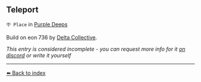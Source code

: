 ## Teleport

`🪧 Place` in [Purple Deeps](../refs/purple_deeps.md)

Build on eon 736 by [Delta Collective](../refs/delta_collective.md).

_This entry is considered incomplete - you can request more info for it [on discord](<https://discord.com/channels/562910943848169472/1173922660489633802>) or write it yourself_


----------
[⬅️ Back to index](../r/#c980_s)
